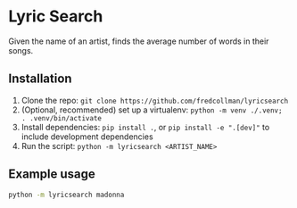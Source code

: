 # Lyric Search

Given the name of an artist, finds the average number of words in their songs.

## Installation

1. Clone the repo: `git clone https://github.com/fredcollman/lyricsearch`
2. (Optional, recommended) set up a virtualenv: `python -m venv ./.venv; . .venv/bin/activate`
3. Install dependencies: `pip install .`, or `pip install -e ".[dev]"` to include development dependencies
4. Run the script: `python -m lyricsearch <ARTIST_NAME>`

## Example usage

```sh
python -m lyricsearch madonna
```
